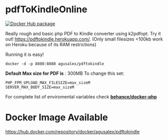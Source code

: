 # pdfToKindleOnline
[![Docker Hub package][dockerhub-badge]][dockerhub-link]

[dockerhub-badge]: https://img.shields.io/badge/images%20on-Docker%20Hub-blue.svg
[dockerhub-link]: https://hub.docker.com/repository/docker/agusalex/pdftokindle "Docker Hub Image"


Really rough and basic php PDF to Kindle converter using k2pdfopt.
Try it out!
https://pdftokindle.herokuapp.com/. (Only small filesizes <100kb work on Heroku because of its RAM restrictions)


Running it is easy!

    docker -d -p 8080:8080 agusalex/pdftokindle

**Default Max size for PDF is** : 300MB
To change this set:

    PHP_FPM_UPLOAD_MAX_FILESIZE=max_sizeM
    SERVER_MAX_BODY_SIZE=max_sizeM

For complete list of enviromental variables check [**behance/docker-php**](https://github.com/behance/docker-php?files=1#downstream-configuration) 


# Docker Image Available
https://hub.docker.com/repository/docker/agusalex/pdftokindle

